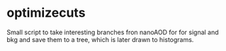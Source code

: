 # optimizecuts
Small script to take interesting branches fron nanoAOD for for signal and bkg and save them to a tree, which is later drawn to histograms.
